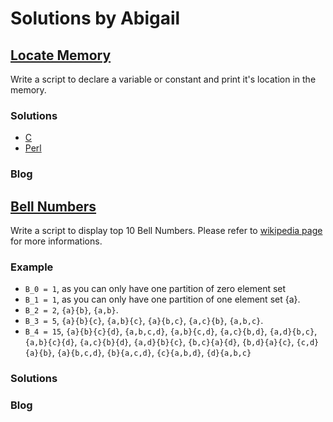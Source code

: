 # Solutions by Abigail
## [Locate Memory](https://perlweeklychallenge.org/blog/perl-weekly-challenge-108/#TASK1)

Write a script to declare a variable or constant and print it's
location in the memory.

### Solutions
* [C](c/ch-1.c)
* [Perl](perl/ch-1.pl)

### Blog


## [Bell Numbers](https://perlweeklychallenge.org/blog/perl-weekly-challenge-108/#TASK2)

Write a script to display top 10 Bell Numbers. Please refer to
[wikipedia page](https://en.wikipedia.org/wiki/Bell_number) for
more informations.

### Example
* `B_0 = 1`, as you can only have one partition of zero element set
* `B_1 = 1`, as you can only have one partition of one element set {a}.
* `B_2 = 2`, `{a}{b}`, `{a,b}`.
* `B_3 = 5`, `{a}{b}{c}`, `{a,b}{c}`, `{a}{b,c}`, `{a,c}{b}`, `{a,b,c}`.
* `B_4 = 15`, `{a}{b}{c}{d}`, `{a,b,c,d}`, `{a,b}{c,d}`, `{a,c}{b,d}`,
              `{a,d}{b,c}`, `{a,b}{c}{d}`, `{a,c}{b}{d}`, `{a,d}{b}{c}`,
              `{b,c}{a}{d}`, `{b,d}{a}{c}`, `{c,d}{a}{b}`, `{a}{b,c,d}`,
              `{b}{a,c,d}`, `{c}{a,b,d}`, `{d}{a,b,c}`

### Solutions

### Blog


